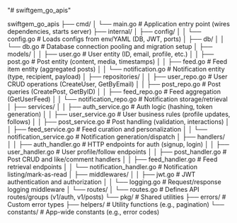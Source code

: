 "# swiftgem_go_apis" 

swiftgem_go_apis
├── cmd/
│   └── main.go              # Application entry point (wires dependencies, starts server)
├── internal/
│   ├── config/
│   │   └── config.go        # Loads configs from env/YAML (DB, JWT, ports)
│   ├── db/
│   │   └── db.go            # Database connection pooling and migration setup
│   ├── models/
│   │   ├── user.go          # User entity (ID, email, profile, etc.)
│   │   ├── post.go          # Post entity (content, media, timestamps)
│   │   ├── feed.go          # Feed item entity (aggregated posts)
│   │   └── notification.go  # Notification entity (type, recipient, payload)
│   ├── repositories/
│   │   ├── user_repo.go     # User CRUD operations (CreateUser, GetByEmail)
│   │   ├── post_repo.go     # Post queries (CreatePost, GetByID)
│   │   ├── feed_repo.go     # Feed aggregation (GetUserFeed)
│   │   └── notification_repo.go # Notification storage/retrieval
│   ├── services/
│   │   ├── auth_service.go  # Auth logic (hashing, token generation)
│   │   ├── user_service.go  # User business rules (profile updates, follows)
│   │   ├── post_service.go  # Post handling (validation, interactions)
│   │   ├── feed_service.go  # Feed curation and personalization
│   │   └── notification_service.go # Notification generation/dispatch
│   ├── handlers/
│   │   ├── auth_handler.go  # HTTP endpoints for auth (signup, login)
│   │   ├── user_handler.go  # User profile/follow endpoints
│   │   ├── post_handler.go  # Post CRUD and like/comment handlers
│   │   ├── feed_handler.go  # Feed retrieval endpoints
│   │   └── notification_handler.go # Notification listing/mark-as-read
│   ├── middlewares/
│   │   ├── jwt.go           # JWT authentication and authorization
│   │   └── logging.go       # Request/response logging middleware
│   └── routes/
│       └── routes.go        # Defines API routes/groups (v1/auth, v1/posts)
└── pkg/                     # Shared utilities
    ├── errors/              # Custom error types
    ├── helpers/             # Utility functions (e.g., pagination)
    └── constants/           # App-wide constants (e.g., error codes)